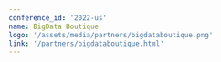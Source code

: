 ```yaml
---
conference_id: '2022-us'
name: BigData Boutique
logo: '/assets/media/partners/bigdataboutique.png'
link: '/partners/bigdataboutique.html'
---
```


